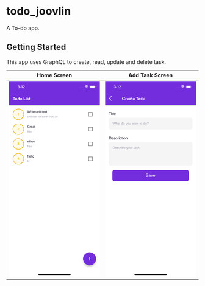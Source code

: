 # todo_joovlin

A To-do app.

## Getting Started
 This app uses GraphQL to create, read, update and delete task.


| Home Screen | Add Task Screen | 
|    :---:     |     :---:      |  
| <img src="images/splash.png" width="500">   | <img src="images/todo.png" width="500">   |